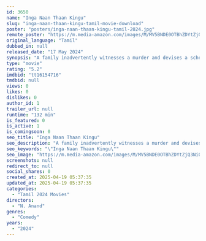 ```yaml
---
id: 3650
name: "Inga Naan Thaan Kingu"
slug: "inga-naan-thaan-kingu-tamil-movie-download"
poster: "posters/inga-naan-thaan-kingu-tamil-2024.jpg"
remote_poster: "https://m.media-amazon.com/images/M/MV5BNDE0OTBhZDYtZjQ3Ni00MWNmLTg1YzItM2M4MzI3M2ViYTAzXkEyXkFqcGc@._V1_SX300.jpg"
original_language: "Tamil"
dubbed_in: null
released_date: "17 May 2024"
synopsis: "A family inadvertently witnesses a murder and devises a scheme to profit from it, sparking a chain of comical mishaps."
type: "movie"
rating: "5.2"
imdbid: "tt16154716"
tmdbid: null
views: 0
likes: 0
dislikes: 0
author_id: 1
trailer_url: null
runtime: "132 min"
is_featured: 0
is_active: 1
is_comingsoon: 0
seo_title: "Inga Naan Thaan Kingu"
seo_description: "A family inadvertently witnesses a murder and devises a scheme to profit from it, sparking a chain of comical mishaps."
seo_keywords: "\"Inga Naan Thaan Kingu\""
seo_image: "https://m.media-amazon.com/images/M/MV5BNDE0OTBhZDYtZjQ3Ni00MWNmLTg1YzItM2M4MzI3M2ViYTAzXkEyXkFqcGc@._V1_SX300.jpg"
screenshots: null
redirect_to: null
social_shares: 0
created_at: 2025-04-19 05:37:35
updated_at: 2025-04-19 05:37:35
categories:
  - "Tamil 2024 Movies"
directors:
  - "N. Anand"
genres:
  - "Comedy"
years:
  - "2024"
---
```

